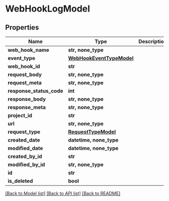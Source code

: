 # WebHookLogModel


## Properties
Name | Type | Description | Notes
------------ | ------------- | ------------- | -------------
**web_hook_name** | **str, none_type** |  | [optional] 
**event_type** | [**WebHookEventTypeModel**](WebHookEventTypeModel.md) |  | [optional] 
**web_hook_id** | **str** |  | [optional] 
**request_body** | **str, none_type** |  | [optional] 
**request_meta** | **str, none_type** |  | [optional] 
**response_status_code** | **int** |  | [optional] 
**response_body** | **str, none_type** |  | [optional] 
**response_meta** | **str, none_type** |  | [optional] 
**project_id** | **str** |  | [optional] 
**url** | **str, none_type** |  | [optional] 
**request_type** | [**RequestTypeModel**](RequestTypeModel.md) |  | [optional] 
**created_date** | **datetime, none_type** |  | [optional] 
**modified_date** | **datetime, none_type** |  | [optional] 
**created_by_id** | **str** |  | [optional] 
**modified_by_id** | **str, none_type** |  | [optional] 
**id** | **str** |  | [optional] 
**is_deleted** | **bool** |  | [optional] 

[[Back to Model list]](../README.md#documentation-for-models) [[Back to API list]](../README.md#documentation-for-api-endpoints) [[Back to README]](../README.md)


